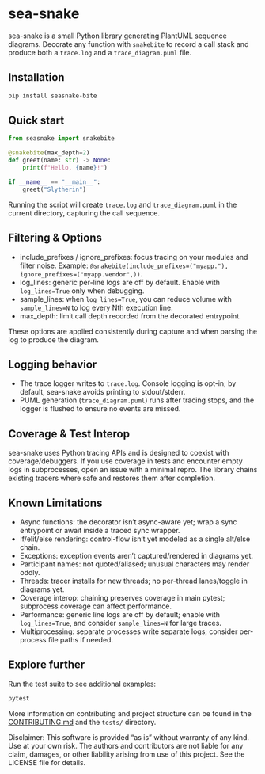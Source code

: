 # sea-snake
sea-snake is a small Python library generating PlantUML sequence diagrams. 
Decorate any function with `snakebite` to record a call stack and produce both a `trace.log` and a `trace_diagram.puml` file.

## Installation

```bash
pip install seasnake-bite
```

## Quick start

```python
from seasnake import snakebite

@snakebite(max_depth=2)
def greet(name: str) -> None:
    print(f"Hello, {name}!")

if __name__ == "__main__":
    greet("Slytherin")
```

Running the script will create `trace.log` and `trace_diagram.puml` in the
current directory, capturing the call sequence.

## Filtering & Options

- include_prefixes / ignore_prefixes: focus tracing on your modules and filter noise. Example: `@snakebite(include_prefixes=("myapp."), ignore_prefixes=("myapp.vendor",))`.
- log_lines: generic per-line logs are off by default. Enable with `log_lines=True` only when debugging.
- sample_lines: when `log_lines=True`, you can reduce volume with `sample_lines=N` to log every Nth execution line.
- max_depth: limit call depth recorded from the decorated entrypoint.

These options are applied consistently during capture and when parsing the log to produce the diagram.

## Logging behavior

- The trace logger writes to `trace.log`. Console logging is opt-in; by default, sea-snake avoids printing to stdout/stderr.
- PUML generation (`trace_diagram.puml`) runs after tracing stops, and the logger is flushed to ensure no events are missed.

## Coverage & Test Interop

sea-snake uses Python tracing APIs and is designed to coexist with coverage/debuggers. If you use coverage in tests and encounter empty logs in subprocesses, open an issue with a minimal repro. The library chains existing tracers where safe and restores them after completion.

## Known Limitations

- Async functions: the decorator isn’t async-aware yet; wrap a sync entrypoint or await inside a traced sync wrapper.
- If/elif/else rendering: control-flow isn’t yet modeled as a single alt/else chain.
- Exceptions: exception events aren’t captured/rendered in diagrams yet.
- Participant names: not quoted/aliased; unusual characters may render oddly.
- Threads: tracer installs for new threads; no per-thread lanes/toggle in diagrams yet.
- Coverage interop: chaining preserves coverage in main pytest; subprocess coverage can affect performance.
- Performance: generic line logs are off by default; enable with `log_lines=True`, and consider `sample_lines=N` for large traces.
- Multiprocessing: separate processes write separate logs; consider per-process file paths if needed.

## Explore further

Run the test suite to see additional examples:

```bash
pytest
```

More information on contributing and project structure can be found in the
[CONTRIBUTING.md](CONTRIBUTING.md) and the `tests/` directory.

Disclaimer: This software is provided “as is” without warranty of any kind. Use at your own risk. The authors and contributors are not liable for any claim, damages, or other liability arising from use of this project. See the LICENSE file for details.
